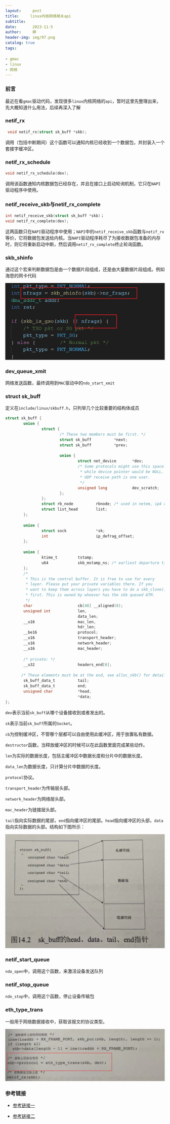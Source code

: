 ```yaml
---
layout:     post   				   
title:     linux内核网络相关api			 
subtitle:  
date:       2023-11-5			
author:     婷                              
header-img: img/97.png	
catalog: true 						
tags:								

- gmac
- linux
- 网络
---
```




### 前言

最近在看`gmac`驱动代码，发现很多`linux`内核网络的`api`，暂时这里先整理出来，先大概知道什么用法，后续再深入了解



### netif_rx

```c
 void netif_rx(struct sk_buff *skb);
```

调用（包括中断期间）这个函数可以通知内核已经收到一个数据包，并封装入一个套接字缓冲区。



### netif_rx_schedule

```c
void netif_rx_schedule(dev);
```

调用该函数通知内核数据包已经存在，并且在接口上启动轮询机制，它只在`NAPI`驱动程序中使用。



### netif_receive_skb与netif_rx_complete

```c
int netif_receive_skb(struct sk_buff *skb)；
void netif_rx_complete(dev);
```

这两函数只在`NAPI`驱动程序中使用；`NAPI`中的`netif_receive_skb`函数与`netif_rx`等价，它将数据包发送给内核。当`NAPI`驱动程序耗尽了为接收数据包准备的内存时，则它将重新启动中断，然后调用`netif_rx_complete`终止轮询函数。 



### skb_shinfo

通过这个宏来判断数据包是由一个数据片段组成，还是由大量数据片段组成。例如海思的网卡代码

![image-20231105103228717](https://raw.githubusercontent.com/copyright1999/image-typora-markdown/main/gmac/image-20231105103228717.png)





### dev_queue_xmit

网络发送函数，最终调用到`MAC`驱动中的`ndo_start_xmit`



### struct sk_buff

定义在`include/linux/skbuff.h`，只列举几个比较重要的结构体成员

```c
struct sk_buff {
        union {
                struct {
                        /* These two members must be first. */
                        struct sk_buff          *next;
                        struct sk_buff          *prev;

                        union {
                                struct net_device       *dev;
                                /* Some protocols might use this space to store information,
                                 * while device pointer would be NULL.
                                 * UDP receive path is one user.
                                 */
                                unsigned long           dev_scratch;
                        };
                };
                struct rb_node          rbnode; /* used in netem, ip4 defrag, and tcp stack */
                struct list_head        list;
        };

        union {
                struct sock             *sk;
                int                     ip_defrag_offset;
        };

        union {
                ktime_t         tstamp;
                u64             skb_mstamp_ns; /* earliest departure time */
        };
        /*
         * This is the control buffer. It is free to use for every
         * layer. Please put your private variables there. If you
         * want to keep them across layers you have to do a skb_clone()
         * first. This is owned by whoever has the skb queued ATM.
         */
        char                    cb[48] __aligned(8);
        unsigned int            len,
                                data_len;
        __u16                   mac_len,
                                hdr_len;
        __be16                  protocol;
        __u16                   transport_header;
        __u16                   network_header;
        __u16                   mac_header;

        /* private: */
        __u32                   headers_end[0];
    
       /* These elements must be at the end, see alloc_skb() for details.  */
        sk_buff_data_t          tail;
        sk_buff_data_t          end;
        unsigned char           *head,
                                *data;
};
```





`dev`表示当前`sk_buff`从哪个设备接收到或者发出的。

`sk`表示当前`sk_buff`所属的`Socket`。

`cb`为控制缓冲区，不管哪个层都可以自由使用此缓冲区，用于放置私有数据。

`destructor`函数，当释放缓冲区的时候可以在此函数里面完成某些动作。

`len`为实际的数据长度，包括主缓冲区中数据长度和分片中的数据长度。

`data_len`为数据长度，只计算分片中数据的长度。

`protocol`协议。

`transport_header`为传输层头部。

`network_header`为网络层头部。

`mac_header`为链接层头部。

`tail`指向实际数据的尾部，`end`指向缓冲区的尾部。`head`指向缓冲区的头部，`data`指向实际数据的头部。结构如下图所示：

![image-20231111202812248](https://raw.githubusercontent.com/copyright1999/image-typora-markdown/main/gmac/image-20231111202812248.png)



### netif_start_queue

`ndo_open`中，调用这个函数，来激活设备发送队列



### netif_stop_queue

`ndo_stop`中，调用这个函数，停止设备传输包



### eth_type_trans

一般用于网络数据接收中，获取该报文的协议类型。

![image-20231111202755841](https://raw.githubusercontent.com/copyright1999/image-typora-markdown/main/gmac/image-20231111202755841.png)





### 参考链接

- [参考链接一](https://www.cnblogs.com/zxc2man/p/4105652.html)

- [参考链接二](https://www.cnblogs.com/debruyne/p/9133439.html)
